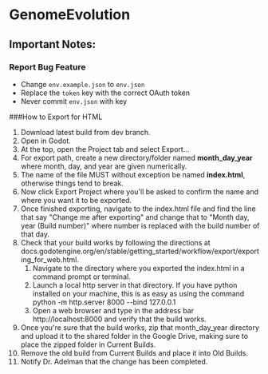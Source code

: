 # GenomeEvolution

## Important Notes:
### Report Bug Feature
- Change `env.example.json` to `env.json`
- Replace the `token` key with the correct OAuth token
- Never commit `env.json` with key

###How to Export for HTML
1. Download latest build from dev branch.
1. Open in Godot.
1. At the top, open the Project tab and select Export...
1. For export path, create a new directory/folder named <b>month_day_year</b> where month, day, and year are given numerically.
1. The name of the file MUST without exception be named <b>index.html</b>, otherwise things tend to break.
1. Now click Export Project where you'll be asked to confirm the name and where you want it to be exported.
1. Once finished exporting, navigate to the index.html file and find the line that say "Change me after exporting" and change that to "Month day, year (Build number)" where number is replaced with the build number of that day.
1. Check that your build works by following the directions at docs.godotengine.org/en/stable/getting_started/workflow/export/exporting_for_web.html.
	1. Navigate to the directory where you exported the index.html in a command prompt or terminal.
	1. Launch a local http server in that directory. If you have python installed on your machine, this is as easy as using the command python -m http.server 8000 --bind 127.0.0.1
	1. Open a web browser and type in the address bar http://localhost:8000 and verify that the build works. 
1. Once you're sure that the build works, zip that month_day_year directory and upload it to the shared folder in the Google Drive, making sure to place the zipped folder in Current Builds.
1. Remove the old build from Current Builds and place it into Old Builds.
1. Notify Dr. Adelman that the change has been completed.
